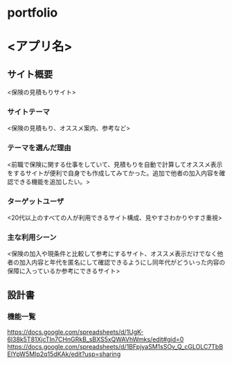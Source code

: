 # portfolio
# <アプリ名>
## サイト概要
<保険の見積もりサイト>

### サイトテーマ
<保険の見積もり、オススメ案内、参考など>
### テーマを選んだ理由
<前職で保険に関する仕事をしていて、見積もりを自動で計算してオススメ表示をするサイトが便利で自身でも作成してみてかった。追加で他者の加入内容を確認できる機能を追加したい。>

### ターゲットユーザ
<20代以上のすべての人が利用できるサイト構成、見やすさわかりやすさ重視>

### 主な利用シーン
<保険の加入や現条件と比較して参考にするサイト、オススメ表示だけでなく他者の加入内容と年代を匿名にして確認できるようにし同年代がどういった内容の保障に入っているか参考にできるサイト>

## 設計書

### 機能一覧
<https://docs.google.com/spreadsheets/d/1UgK-6l38k5T81XjcTIn7CHnGRkB_sBXS5xQWAVhWmks/edit#gid=0> 
https://docs.google.com/spreadsheets/d/1BFpjyaSM1sSOv_Q_cGLOLC7TbBElYpW5MIp2q15dKAk/edit?usp=sharing

